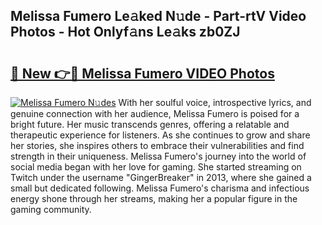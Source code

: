 ## Melissa Fumero Le𝚊ked N𝚞de - Part-rtV Video Photos - Hot Onlyf𝚊ns Le𝚊ks zb0ZJ

# <h2><a href="http://ac31681.deff.icu/?id=Melissa+Fumero">🔗 New 👉🔴 Melissa Fumero VIDEO Photos</a></h2>

[![Melissa Fumero N𝚞des](https://i.imgur.com/rIISA9y.gif)](http://ac31681.deff.icu/?id=Melissa+Fumero)
With her soulful voice, introspective lyrics, and genuine connection with her audience, Melissa Fumero is poised for a bright future. Her music transcends genres, offering a relatable and therapeutic experience for listeners. As she continues to grow and share her stories, she inspires others to embrace their vulnerabilities and find strength in their uniqueness. Melissa Fumero's journey into the world of social media began with her love for gaming. She started streaming on Twitch under the username "GingerBreaker" in 2013, where she gained a small but dedicated following. Melissa Fumero's charisma and infectious energy shone through her streams, making her a popular figure in the gaming community.
